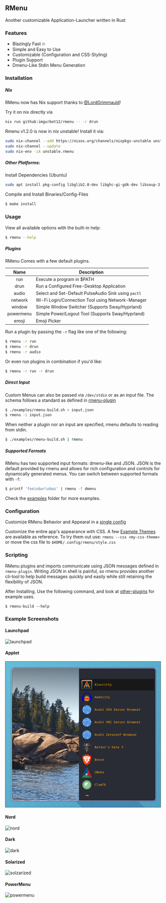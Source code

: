 ## RMenu

Another customizable Application-Launcher written in Rust

### Features

- Blazingly Fast 🔥
- Simple and Easy to Use
- Customizable (Configuration and CSS-Styling)
- Plugin Support
- Dmenu-Like Stdin Menu Generation

### Installation

##### Nix

RMenu now has Nix support thanks to
[@LordGrimmauld](https://github.com/LordGrimmauld)!

Try it on nix directly via

```bash
nix run github:imgurbot12/rmenu -- -r drun
```

Rmenu v1.2.0 is now in nix unstable!
Install it via:

```bash
sudo nix-channel --add https://nixos.org/channels/nixpkgs-unstable unstable
sudo nix-channel --update
sudo nix-env -iA unstable.rmenu
```


##### Other Platforms:

Install Dependencies (Ubuntu)

```bash
sudo apt install pkg-config libglib2.0-dev libghc-gi-gdk-dev libsoup-3.0-dev libjavascriptcoregtk-4.1-dev libwebkit2gtk-4.1-dev libnm-dev
```

Compile and Install Binaries/Config-Files

```bash
$ make install
```

### Usage

View all available options with the built-in help:

```bash
$ rmenu --help
```

##### Plugins

RMenu Comes with a few default plugins.

|   Name    | Description                                             |
| :-------: | ------------------------------------------------------- |
|    run    | Execute a program in $PATH                              |
|   drun    | Run a Configured Free-Desktop Application               |
|   audio   | Select and Set-Default PulseAudio Sink using `pactl`    |
|  network  | Wi-Fi Login/Connection Tool using Network-Manager       |
|  window   | Simple Window Switcher (Supports Sway/Hyprland)         |
| powermenu | Simple Power/Logout Tool (Supports Sway/Hyprland)       |
|   emoji   | Emoji Picker                                            |

Run a plugin by passing the `-r` flag like one of the following:

```bash
$ rmenu -r run
$ rmenu -r drun
$ rmenu -r audio
```

Or even run plugins in combination if you'd like:

```bash
$ rmenu -r run -r drun
```

##### Direct Input

Custom Menus can also be passed via `/dev/stdin` or as an input file. The schema
follows a standard as defined in [rmenu-plugin](./rmenu-plugin)

```bash
$ ./examples/rmenu-build.sh > input.json
$ rmenu -i input.json
```

When neither a plugin nor an input are specified, rmenu defaults to reading from
stdin.

```bash
$ ./examples/rmenu-build.sh | rmenu
```

##### Supported Formats

RMenu has two supported input formats: dmenu-like and JSON. JSON is the default
provided by rmenu and allows for rich configuration and controls for dynamically
generated menus. You can switch between supported formats with `-f`:

```bash
$ printf 'foo\nbar\nbaz' | rmenu -f dmenu
```

Check the [examples](./examples) folder for more examples.

### Configuration

Customize RMenu Behavior and Appearal in a
[single config](./rmenu/public/config.yaml)

Customize the entire app's appearance with CSS. A few
[Example Themes](./themes/) are available as reference. To try them out use:
`rmenu --css <my-css-theme>` or move the css file to
`$HOME/.config/rmenu/style.css`

### Scripting

RMenu plugins and imports communicate using JSON messages defined in
`rmenu-plugin`. Writing JSON in shell is painful, so rmenu provides another
cli-tool to help build messages quickly and easily while still retaining the
flexibility of JSON.

After Installing. Use the following command, and look at
[other-plugins](./other-plugins) for example uses.

```
$ rmenu-build --help
```

### Example Screenshots

#### Launchpad

![launchpad](./screenshots/launchpad.png)

#### Applet

![applet](./screenshots/applet.png)

#### Nord

![nord](./screenshots/nord.png)

#### Dark

![dark](./screenshots/dark.png)

#### Solarized

![solzarized](./screenshots/solarized.png)

#### PowerMenu

![powermenu](./screenshots/powermenu.png)
